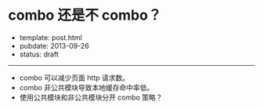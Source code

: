 
# combo 还是不 combo？

- template: post.html
- pubdate: 2013-09-26
- status: draft

----

* combo 可以减少页面 http 请求数。
* combo 非公共模块导致本地缓存命中率低。
* 使用公共模块和非公共模块分开 combo 策略？
